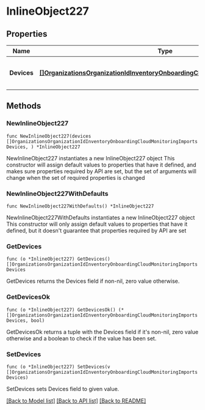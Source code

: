 # InlineObject227

## Properties

Name | Type | Description | Notes
------------ | ------------- | ------------- | -------------
**Devices** | [**[]OrganizationsOrganizationIdInventoryOnboardingCloudMonitoringImportsDevices**](OrganizationsOrganizationIdInventoryOnboardingCloudMonitoringImportsDevices.md) | A set of device imports to commit | 

## Methods

### NewInlineObject227

`func NewInlineObject227(devices []OrganizationsOrganizationIdInventoryOnboardingCloudMonitoringImportsDevices, ) *InlineObject227`

NewInlineObject227 instantiates a new InlineObject227 object
This constructor will assign default values to properties that have it defined,
and makes sure properties required by API are set, but the set of arguments
will change when the set of required properties is changed

### NewInlineObject227WithDefaults

`func NewInlineObject227WithDefaults() *InlineObject227`

NewInlineObject227WithDefaults instantiates a new InlineObject227 object
This constructor will only assign default values to properties that have it defined,
but it doesn't guarantee that properties required by API are set

### GetDevices

`func (o *InlineObject227) GetDevices() []OrganizationsOrganizationIdInventoryOnboardingCloudMonitoringImportsDevices`

GetDevices returns the Devices field if non-nil, zero value otherwise.

### GetDevicesOk

`func (o *InlineObject227) GetDevicesOk() (*[]OrganizationsOrganizationIdInventoryOnboardingCloudMonitoringImportsDevices, bool)`

GetDevicesOk returns a tuple with the Devices field if it's non-nil, zero value otherwise
and a boolean to check if the value has been set.

### SetDevices

`func (o *InlineObject227) SetDevices(v []OrganizationsOrganizationIdInventoryOnboardingCloudMonitoringImportsDevices)`

SetDevices sets Devices field to given value.



[[Back to Model list]](../README.md#documentation-for-models) [[Back to API list]](../README.md#documentation-for-api-endpoints) [[Back to README]](../README.md)


